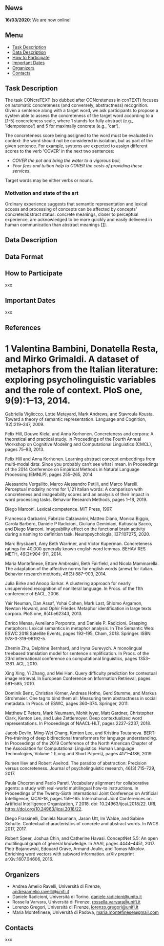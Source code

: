 ## News

**16/03/2020**: We are now online!

## Menu

- [Task Description](#task-description)
- [Data Description](#data-description)
- [How to Participate](#how-to-participate)
- [Important Dates](#important-dates)
- [Organizers](#organizers)
- [Contacts](#contacts)


## Task Description

The task CONcreTEXT (so dubbed after CONcreteness in conTEXT) focuses on automatic concreteness (and conversely, abstractness) recognition. Given a sentence along with a target word, we ask participants to propose a system able to assess the concreteness of the target word according to a [1-5] concreteness scale, where 1 stands for fully abstract (e.g., 'idempotence') and 5 for maximally concrete (e.g., 'car'). 

The concreteness score being assigned to the word must be evaluated in context: the word should not be considered in isolation, but as part of the given sentence. For example, systems are expected to assign different scores to the verb 'COVER' in the next two sentences:
- *COVER the pot and bring the water to a vigorous boil*;
- *Your fees and tuition help to COVER the costs of providing these services*.

Target words may be either verbs or nouns.

### Motivation and state of the art

Ordinary experience suggests that semantic representation and lexical access and processing of concepts can be affected by concepts' concrete/abstract status: concrete meanings, closer to perceptual experience, are acknowledged to be more quickly and easily delivered in human communication than abstract meanings [[1](#1)].

## Data Description

## Data Format

## How to Participate

xxx

## Important Dates

xxx

## References

# 1 Valentina Bambini, Donatella Resta, and Mirko Grimaldi. A dataset of metaphors from the Italian literature: exploring psycholinguistic variables and the role of context. PloS one, 9(9):1–13, 2014.

Gabriella Vigliocco, Lotte Meteyard, Mark Andrews, and Stavroula Kousta. Toward a theory of semantic representation. Language and Cognition, 1(2):219–247, 2009.

Felix Hill, Douwe Kiela, and Anna Korhonen. Concreteness and corpora: A theoretical and practical study. In Proceedings of the Fourth Annual Workshop on Cognitive Modeling and Computational Linguistics (CMCL), pages 75–83, 2013.

Felix Hill and Anna Korhonen. Learning abstract concept embeddings from multi-modal data: Since you probably can’t see what i mean. In Proceedings of the 2014 Conference on Empirical Methods in Natural Language Processing (EMNLP), pages 255–265, 2014.

Alessandra Vergallito, Marco Alessandro Petilli, and Marco Marelli. Perceptual modality norms for 1,121 italian words: A comparison with concreteness and imageability scores and an analysis of their impact in word processing tasks.
Behavior Research Methods, pages 1–18, 2019.

Diego Marconi. Lexical competence. MIT Press, 1997.

Francesca Garbarini, Fabrizio Calzavarini, Matteo Diano, Monica Biggio, Carola Barbero, Daniele P Radicioni, Giuliano Geminiani, Katiuscia Sacco, and Diego Marconi. Imageability effect on the functional brain activity during a naming to definition task. Neuropsychologia, 137:107275, 2020.

Marc Brysbaert, Amy Beth Warriner, and Victor Kuperman. Concreteness ratings for 40,000 generally known english word lemmas. BEHAV RES METH, 46(3):904–911, 2014.

Maria Montefinese, Ettore Ambrosini, Beth Fairfield, and Nicola Mammarella. The adaptation of the affective norms for english words (anew) for italian. Behavior research methods, 46(3):887–903, 2014.

Julia Birke and Anoop Sarkar. A clustering approach for nearly unsupervised recognition of nonliteral language. In Procs. of the 11th conference of EACL, 2006.

Yair Neuman, Dan Assaf, Yohai Cohen, Mark Last, Shlomo Argamon, Newton Howard, and Ophir Frieder. Metaphor identification in large texts corpora. PloS one, 8(4):e62343, 2013.

Enrico Mensa, Aureliano Porporato, and Daniele P. Radicioni. Grasping metaphors: Lexical semantics in metaphor analysis. In The Semantic Web: ESWC 2018 Satellite Events, pages 192–195, Cham, 2018. Springer. ISBN 978-3-319-98192-5.

Zhemin Zhu, Delphine Bernhard, and Iryna Gurevych. A monolingual treebased translation model for sentence simplification. In Procs. of the 23rd international conference on computational linguistics, pages 1353–1361. ACL, 2010.

Xing Xing, Yi Zhang, and Mei Han. Query difficulty prediction for contextual image retrieval. In European Conference on Information Retrieval, pages 581–585, 2010.

Dominik Benz, Christian Körner, Andreas Hotho, Gerd Stumme, and Markus Strohmaier. One tag to bind them all: Measuring term abstractness in social metadata. In Procs. of ESWC, pages 360–374. Springer, 2011.

Matthew E Peters, Mark Neumann, Mohit Iyyer, Matt Gardner, Christopher Clark, Kenton Lee, and Luke Zettlemoyer. Deep contextualized word representations. In Proceedings of NAACL-HLT, pages 2227–2237, 2018.

Jacob Devlin, Ming-Wei Chang, Kenton Lee, and Kristina Toutanova. BERT: Pre-training of deep bidirectional transformers for language understanding. In Proceedings of the 2019 Conference of the North American Chapter of the Association for Computational Linguistics: Human Language Technologies, Volume 1 (Long and Short Papers), pages 4171–4186, 2019.

Rumen Iliev and Robert Axelrod. The paradox of abstraction: Precision versus concreteness. Journal of psycholinguistic research, 46(3):715–729, 2017.

Paula Chocron and Paolo Pareti. Vocabulary alignment for collaborative agents: a study with real-world multilingual how-to instructions. In Proceedings of the Twenty-Sixth International Joint Conference on Artificial Intelligence, IJCAI-18, pages 159–165. International Joint Conferences on Artificial Intelligence Organization, 7 2018. doi: 10.24963/ijcai.2018/22. URL
https://doi.org/10.24963/ijcai.2018/22.

Diego Frassinelli, Daniela Naumann, Jason Utt, Im Walde, and Sabine Schulte. Contextual characteristics of concrete and abstract words. In IWCS 2017, 2017.

Robert Speer, Joshua Chin, and Catherine Havasi. ConceptNet 5.5: An open multilingual graph of general knowledge. In AAAI, pages 4444–4451, 2017. Piotr Bojanowski, Edouard Grave, Armand Joulin, and Tomas Mikolov. Enriching word vectors with subword information. arXiv preprint arXiv:1607.04606, 2016.

## Organizers

- Andrea Amelio Ravelli, Università di Firenze, andreaamelio.ravelli@unifi.it
- Daniele Radicioni, Università di Torino, daniele.radicioni@unito.it
- Rossella Varvara, Università di Firenze, rossella.varvara@unifi.it
- Lorenzo Gregori, Università di Firenze, lorenzo.gregori@unifi.it
- Maria Montefinese, Università di Padova, maria.montefinese@gmail.com

## Contacts

xxx
